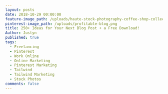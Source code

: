 ```yaml
---
layout: posts
date: 2018-10-29 00:00:00
feature-image_path: /uploads/haute-stock-photography-coffee-shop-collection-final-9.jpg
pinterest-image_path: /uploads/profitable-blog.png
title: 250+ Ideas for Your Next Blog Post + a Free Download!
Author: Justyn
published: true
tags:
  - Freelancing
  - Pinterest
  - Work Online
  - Online Marketing
  - Pinterest Marketing
  - Tailwind
  - Tailwind Marketing
  - Stock Photos
comments: false
---
```


